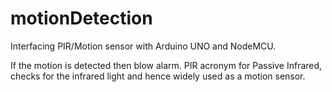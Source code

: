 # motionDetection
Interfacing PIR/Motion sensor with Arduino UNO and NodeMCU.

If the motion is detected then blow alarm. 
PIR acronym for Passive Infrared, checks for the infrared light and hence widely used  as a motion sensor.
